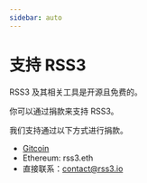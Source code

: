 ```yaml
---
sidebar: auto
---
```


# 支持 RSS3

RSS3 及其相关工具是开源且免费的。

你可以通过捐款来支持 RSS3。

我们支持通过以下方式进行捐款。

- [Gitcoin](https://gitcoin.co/grants/2679/rss3)
- Ethereum: rss3.eth
- 直接联系：contact@rss3.io
